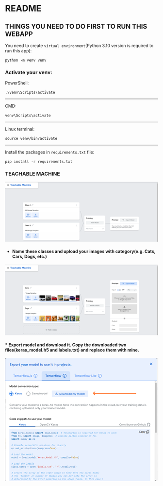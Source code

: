 README
======

THINGS YOU NEED TO DO FIRST TO RUN THIS WEBAPP
----------------------------------------------

You need to create ``virtual environment``(Python 3.10 version is required to run this app):

    python -m venv venv

### Activate your venv:
PowerShell: 
    
    .\venv\Scripts\activate

--------------------------------
    
CMD: 

    venv\Scripts\activate

---------------------------------

Linux terminal: 

    source venv/bin/activate

---

Install the packages in ``requirements.txt`` file:

    pip install -r requirements.txt

### ****TEACHABLE MACHINE**** 

![img.png](img.png)

* #### Name these classes and upload your images with category(e.g. Cats, Cars, Dogs, etc.)

![img_1.png](img_1.png)

#### * Export model and download it. Copy the downloaded two files(keras_model.h5 and labels.txt) and replace them with mine.

![img_2.png](img_2.png)
